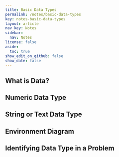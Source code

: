 ```yaml
---
title: Basic Data Types
permalink: /notes/basic-data-types
key: notes-basic-data-types
layout: article
nav_key: Notes
sidebar:
  nav: Notes
license: false
aside:
  toc: true
show_edit_on_github: false
show_date: false
---
```


## What is Data?

## Numeric Data Type

## String or Text Data Type

## Environment Diagram

## Identifying Data Type in a Problem